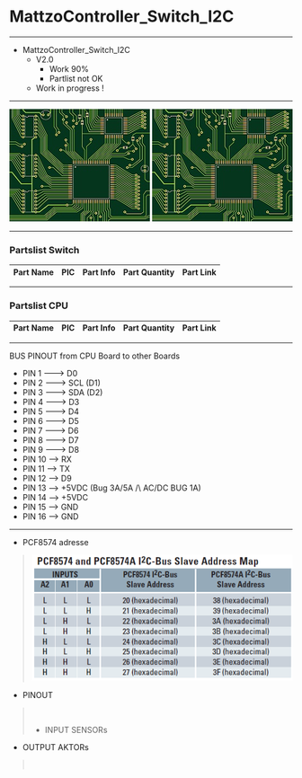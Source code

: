 # MattzoController_Switch_I2C

-----------------------------------------------------------------

+ MattzoController_Switch_I2C
	+ V2.0
		* Work 90%
		* Partlist not OK
	+ Work in progress !

-----------------------------------------------------------------

<img src="https://github.com/Backkevin/My_LEGO_Project/blob/master/MattzoController_Switch_I2C/IMAGE/CPU3.jpg">
<img src="https://github.com/Backkevin/My_LEGO_Project/blob/master/MattzoController_Switch_I2C/IMAGE/PWM2.jpg">

-----------------------------------------------------------------

### Partslist Switch
                    
  Part Name   |      PIC      |   Part Info            | Part Quantity |   Part Link 
------------- | ------------- | ---------------------- | ------------- | -------------


-----------------------------------------------------------------

### Partslist CPU
                    
  Part Name   |      PIC      |   Part Info            | Part Quantity |   Part Link 
------------- | ------------- | ---------------------- | ------------- | -------------


-----------------------------------------------------------------

 BUS PINOUT from CPU Board to other Boards
+ PIN 1 ---> D0
+ PIN 2 ---> SCL (D1)
+ PIN 3 ---> SDA (D2)
+ PIN 4 ---> D3
+ PIN 5 ---> D4
+ PIN 6 ---> D5
+ PIN 7 ---> D6
+ PIN 8 ---> D7
+ PIN 9 ---> D8
+ PIN 10 --> RX
+ PIN 11 --> TX
+ PIN 12 --> D9
+ PIN 13 --> +5VDC (Bug 3A/5A /\ AC/DC BUG 1A)
+ PIN 14 --> +5VDC
+ PIN 15 --> GND
+ PIN 16 --> GND

-----------------------------------------------------------------

+ PCF8574 adresse
>![](https://github.com/Backkevin/My_LEGO_Project/blob/master/MattzoController_Switch_I2C/IMAGE/PCF8574%20address%20map.png)
+ PINOUT
>![]()
>+ INPUT SENSORs
>![]()
>![]()
>![]()
+ OUTPUT AKTORs
>![]()
>![]()
>![]()

